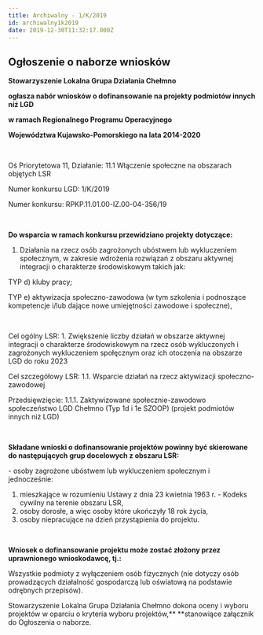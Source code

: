 ```yaml
---
title: Archiwalny - 1/K/2019
id: archiwalny1k2019
date: 2019-12-30T11:32:17.000Z
---
```

## Ogłoszenie o naborze wniosków

**Stowarzyszenie Lokalna Grupa Działania Chełmno**

**ogłasza nabór wniosków o dofinansowanie na projekty podmiotów innych niż LGD**

**w ramach Regionalnego Programu Operacyjnego**

**Województwa Kujawsko-Pomorskiego na lata 2014-2020**

**<br>**

Oś Priorytetowa 11, Działanie: 11.1 Włączenie społeczne na obszarach objętych LSR

Numer konkursu LGD: 1/K/2019

Numer konkursu: RPKP.11.01.00-IZ.00-04-356/19

<br>

**Do wsparcia w ramach konkursu przewidziano projekty dotyczące:**

1. Działania na rzecz osób zagrożonych ubóstwem lub wykluczeniem społecznym, w zakresie wdrożenia rozwiązań z obszaru aktywnej integracji o charakterze środowiskowym takich jak:

TYP d) kluby pracy;

TYP e) aktywizacja społeczno-zawodowa (w tym szkolenia i podnoszące kompetencje i/lub dające nowe umiejętności zawodowe i społeczne),

<br>

Cel ogólny LSR: 1. Zwiększenie liczby działań w obszarze aktywnej integracji o charakterze środowiskowym na rzecz osób wykluczonych i zagrożonych wykluczeniem społęcznym oraz ich otoczenia na obszarze LGD do roku 2023

Cel szczegółowy LSR: 1.1. Wsparcie działań na rzecz aktywizacji społeczno-zawodowej

Przedsięwzięcie: 1.1.1. Zaktywizowane społecznie-zawodowo społeczeństwo LGD Chełmno (Typ 1d i 1e SZOOP) (projekt podmiotów innych niż LGD)

<br>

**Składane wnioski o dofinansowanie projektów powinny być skierowane do następujących grup docelowych z obszaru LSR:**

\- osoby zagrożone ubóstwem lub wykluczeniem społecznym i jednocześnie:

1. mieszkające w rozumieniu Ustawy z dnia 23 kwietnia 1963 r. - Kodeks cywilny na terenie obszaru LSR,
2. osoby dorosłe, a więc osoby które ukończyły 18 rok życia,
3. osoby niepracujące na dzień przystąpienia do projektu.

<br>

**Wniosek o dofinansowanie projektu może zostać złożony przez uprawnionego wnioskodawcę, tj.:**

Wszystkie podmioty z wyłączeniem osób fizycznych (nie dotyczy osób prowadzących działalność gospodarczą lub oświatową na podstawie odrębnych przepisów).

Stowarzyszenie Lokalna Grupa Działania Chełmno dokona oceny i wyboru projektów w oparciu o kryteria wyboru projektów,** **stanowiące załącznik do Ogłoszenia o naborze.
